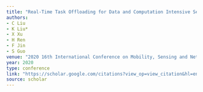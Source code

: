 ```yaml
---
title: "Real-Time Task Offloading for Data and Computation Intensive Services in Vehicular Fog Computing Environments"
authors:
- C Liu
- K Liu*
- X Xu
- H Ren
- F Jin
- S Guo
venue: "2020 16th International Conference on Mobility, Sensing and Networking (MSN …, 2020"
year: 2020
type: conference
link: "https://scholar.google.com/citations?view_op=view_citation&hl=en&user=DK5avZUAAAAJ&pagesize=100&citation_for_view=DK5avZUAAAAJ:sSrBHYA8nusC"
source: scholar
---
```

